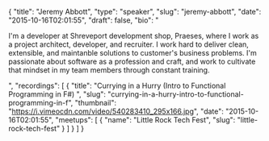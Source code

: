 {
  "title": "Jeremy Abbott",
  "type": "speaker",
  "slug": "jeremy-abbott",
  "date": "2015-10-16T02:01:55",
  "draft": false,
  "bio": "<p>I'm a developer at Shreveport development shop, Praeses, where I work as a project architect, developer, and recruiter. I work hard to deliver clean, extensible, and maintanble solutions to customer's business problems. I'm passionate about software as a profession and craft, and work to cultivate that mindset in my team members through constant training.</p>",
  "recordings": [
    {
      "title": "Currying in a Hurry (Intro to Functional Programming in F#) ",
      "slug": "currying-in-a-hurry-intro-to-functional-programming-in-f",
      "thumbnail": "https://i.vimeocdn.com/video/540283410_295x166.jpg",
      "date": "2015-10-16T02:01:55",
      "meetups": [
        {
          "name": "Little Rock Tech Fest",
          "slug": "little-rock-tech-fest"
        }
      ]
    }
  ]
}